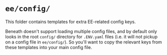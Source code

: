 # `ee/config/`

This folder contains templates for extra EE-related config keys.

Beneath doesn't support loading multiple config files, and by default only looks in the root `config/` directory for `.ENV.yaml` files (i.e. it will not pickup on a config file in `ee/config/`). So you'll want to copy the relevant keys from these templates into your main config file.

